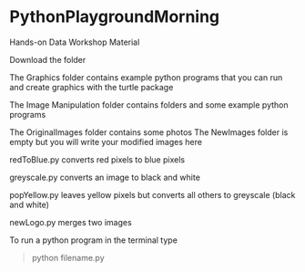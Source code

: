 # PythonPlaygroundMorning
Hands-on Data Workshop Material

Download the folder

The Graphics folder contains example python programs that you can run and create graphics with the turtle package

The Image Manipulation folder contains folders and some example python programs

The OriginalImages folder contains some photos
The NewImages folder is empty but you will write your modified images here

redToBlue.py converts red pixels to blue pixels

greyscale.py converts an image to black and white

popYellow.py leaves yellow pixels but converts all others to greyscale (black and white)

newLogo.py merges two images

To run a python program in the terminal type

>python filename.py
